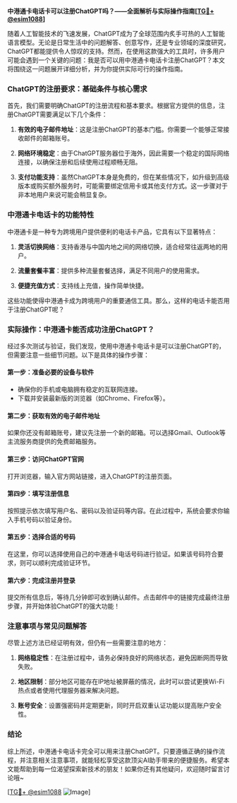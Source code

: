 **中港通卡电话卡可以注册ChatGPT吗？——全面解析与实际操作指南[[TG💪+ @esim1088](https://t.me/s/esim1088)]**

随着人工智能技术的飞速发展，ChatGPT成为了全球范围内炙手可热的人工智能语言模型。无论是日常生活中的问题解答、创意写作，还是专业领域的深度研究，ChatGPT都能提供令人惊叹的支持。然而，在使用这款强大的工具时，许多用户可能会遇到一个关键的问题：我是否可以用中港通卡电话卡注册ChatGPT？本文将围绕这一问题展开详细分析，并为你提供实际可行的操作指南。

### ChatGPT的注册要求：基础条件与核心需求

首先，我们需要明确ChatGPT的注册流程和基本要求。根据官方提供的信息，注册ChatGPT需要满足以下几个条件：

1. **有效的电子邮件地址**：这是注册ChatGPT的基本门槛。你需要一个能够正常接收邮件的邮箱账号。
   
2. **网络环境稳定**：由于ChatGPT服务器位于海外，因此需要一个稳定的国际网络连接，以确保注册和后续使用过程顺畅无阻。

3. **支付功能支持**：虽然ChatGPT本身是免费的，但在某些情况下，如升级到高级版本或购买额外服务时，可能需要绑定信用卡或其他支付方式。这一步骤对于非本地用户来说可能会稍显复杂。

### 中港通卡电话卡的功能特性

中港通卡是一种专为跨境用户提供便利的电话卡产品，它具有以下显著特点：

1. **灵活切换网络**：支持香港与中国内地之间的网络切换，适合经常往返两地的用户。
   
2. **流量套餐丰富**：提供多种流量套餐选择，满足不同用户的使用需求。
   
3. **便捷充值方式**：支持线上充值，操作简单快捷。

这些功能使得中港通卡成为跨境用户的重要通信工具。那么，这样的电话卡能否用于注册ChatGPT呢？

### 实际操作：中港通卡能否成功注册ChatGPT？

经过多次测试与验证，我们发现，使用中港通卡电话卡是可以注册ChatGPT的，但需要注意一些细节问题。以下是具体的操作步骤：

#### 第一步：准备必要的设备与软件

- 确保你的手机或电脑拥有稳定的互联网连接。
- 下载并安装最新版的浏览器（如Chrome、Firefox等）。

#### 第二步：获取有效的电子邮件地址

如果你还没有邮箱账号，建议先注册一个新的邮箱。可以选择Gmail、Outlook等主流服务商提供的免费邮箱服务。

#### 第三步：访问ChatGPT官网

打开浏览器，输入官方网站链接，进入ChatGPT的注册页面。

#### 第四步：填写注册信息

按照提示依次填写用户名、密码以及验证码等内容。在此过程中，系统会要求你输入手机号码以验证身份。

#### 第五步：选择合适的号码

在这里，你可以选择使用自己的中港通卡电话号码进行验证。如果该号码符合要求，则可以顺利完成验证环节。

#### 第六步：完成注册并登录

提交所有信息后，等待几分钟即可收到确认邮件。点击邮件中的链接完成最终注册步骤，并开始体验ChatGPT的强大功能！

### 注意事项与常见问题解答

尽管上述方法已经证明有效，但仍有一些需要注意的地方：

1. **网络稳定性**：在注册过程中，请务必保持良好的网络状态，避免因断网而导致失败。
   
2. **地区限制**：部分地区可能存在IP地址被屏蔽的情况，此时可以尝试更换Wi-Fi热点或者使用代理服务器来解决问题。
   
3. **账号安全**：设置强密码并定期更新，同时开启双重认证功能以提高账户安全性。

### 结论

综上所述，中港通卡电话卡完全可以用来注册ChatGPT。只要遵循正确的操作流程，并注意相关注意事项，就能轻松享受这款顶尖AI助手带来的便捷服务。希望本文能帮助到每一位渴望探索新技术的朋友！如果你还有其他疑问，欢迎随时留言讨论哦~

[[TG💪+ @esim1088](https://t.me/s/esim1088) ![Image](https://i.postimg.cc/4NQfJmqS/Snipaste-2025-05-13-00-14-12.png)]